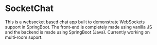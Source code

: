 # SocketChat

This is a websocket based chat app built to demonstrate WebSockets support in SpringBoot. The front-end is completely made using vanilla JS and the backend is made using SpringBoot (Java). Currently working on multi-room suport.
